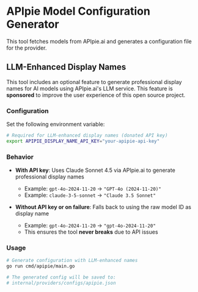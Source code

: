 # APIpie Model Configuration Generator

This tool fetches models from APIpie.ai and generates a configuration file for the provider.

## LLM-Enhanced Display Names

This tool includes an optional feature to generate professional display names for AI models using APIpie.ai's LLM service. This feature is **sponsored** to improve the user experience of this open source project.

### Configuration

Set the following environment variable:

```bash
# Required for LLM-enhanced display names (donated API key)
export APIPIE_DISPLAY_NAME_API_KEY="your-apipie-api-key"
```

### Behavior

- **With API key**: Uses Claude Sonnet 4.5 via APIpie.ai to generate professional display names
  - Example: `gpt-4o-2024-11-20` → `"GPT-4o (2024-11-20)"`
  - Example: `claude-3-5-sonnet` → `"Claude 3.5 Sonnet"`

- **Without API key or on failure**: Falls back to using the raw model ID as display name
  - Example: `gpt-4o-2024-11-20` → `"gpt-4o-2024-11-20"`
  - This ensures the tool **never breaks** due to API issues

### Usage

```bash
# Generate configuration with LLM-enhanced names
go run cmd/apipie/main.go

# The generated config will be saved to:
# internal/providers/configs/apipie.json
```